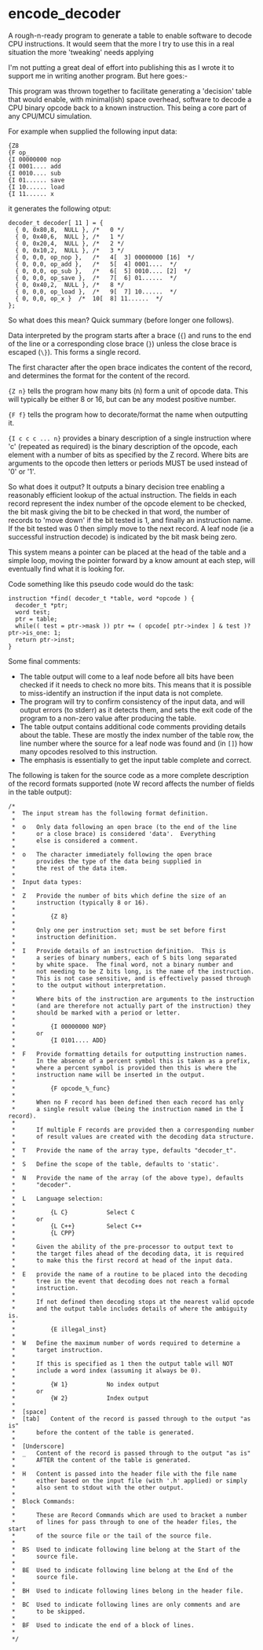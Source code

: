 # encode_decoder
A rough-n-ready program to generate a table to enable software to decode CPU instructions.  It would seem that the more I try to use this in a real situation the more 'tweaking' needs applying

I'm not putting a great deal of effort into publishing this as I wrote it to support me in writing another program.  But here goes:-

This program was thrown together to facilitate generating a 'decision' table that would enable, with minimal(ish) space overhead, software to decode a CPU binary opcode back to a known instruction.  This being a core part of any CPU/MCU simulation.

For example when supplied the following input data:
```
{Z8
{F op_
{I 00000000 nop
{I 0001.... add
{I 0010.... sub
{I 01...... save
{I 10...... load
{I 11...... x
```
it generates the following otput:
```
decoder_t decoder[ 11 ] = {
  { 0, 0x80,8,	NULL },	/*   0 */
  { 0, 0x40,6,	NULL },	/*   1 */
  { 0, 0x20,4,	NULL },	/*   2 */
  { 0, 0x10,2,	NULL },	/*   3 */
  { 0, 0,0,	op_nop },	/*   4[  3] 00000000 [16]  */
  { 0, 0,0,	op_add },	/*   5[  4] 0001....  */
  { 0, 0,0,	op_sub },	/*   6[  5] 0010.... [2]  */
  { 0, 0,0,	op_save },	/*   7[  6] 01......  */
  { 0, 0x40,2,	NULL },	/*   8 */
  { 0, 0,0,	op_load },	/*   9[  7] 10......  */
  { 0, 0,0,	op_x } 	/*  10[  8] 11......  */
};
```
So what does this mean? Quick summary (before longer one follows).

Data interpreted by the program starts after a brace (`{`) and runs to the end of the line or a corresponding close brace (`}`) unless the close brace is escaped (`\}`).  This forms a single record.

The first character after the open brace indicates the content of the record, and determines the format for the content of the record.

`{Z n}` tells the program how many bits (n) form a unit of opcode data.  This will typically be either 8 or 16, but can be any modest positive number.

`{F f}` tells the program how to decorate/format the name when outputting it.

`{I c c c ... n}` provides a binary description of a single instruction where 'c' (repeated as required) is the binary description of the opcode, each element with a number of bits as specified by the Z record.  Where bits are arguments to the opcode then letters or periods MUST be used instead of '0' or '1'.

So what does it output?  It outputs a binary decision tree enabling a reasonably efficient lookup of the actual instruction.  The fields in each record represent the index number of the opcode element to be checked, the bit mask giving the bit to be checked in that word, the number of records to 'move down' if the bit tested is 1, and finally an instruction name.  If the bit tested was 0 then simply move to the next record.  A leaf node (ie a successful instruction decode) is indicated by the bit mask being zero.

This system means a pointer can be placed at the head of the table and a simple loop, moving the pointer forward by a know amount at each step, will eventually find what it is looking for.

Code something like this pseudo code would do the task:
```
instruction *find( decoder_t *table, word *opcode ) {
  decoder_t *ptr;
  word test;
  ptr = table;
  while(( test = ptr->mask )) ptr += ( opcode[ ptr->index ] & test )? ptr->is_one: 1;
  return ptr->inst;
}
```
Some final comments:

* The table output will come to a leaf node before all bits have been checked if it needs to check no more bits.  This means that it is possible to miss-identify an instruction if the input data is not complete.
* The program will try to confirm consistency of the input data, and will output errors (to stderr) as it detects them, and sets the exit code of the program to a non-zero value after producing the table.
* The table output contains additional code comments providing details about the table.  These are mostly the index number of the table row, the line number where the source for a leaf node was found and (in `[]`) how many opcodes resolved to this instruction.
* The emphasis is essentially to get the input table complete and correct.


The following is taken for the source code as a more complete description of the record formats supported (note W record affects the number of fields in the table output):

```
/*
 *	The input stream has the following format definition.
 *
 *	o	Only data following an open brace (to the end of the line
 *		or a close brace) is considered 'data'.  Everything
 *		else is considered a comment.
 *
 *	o	The character immediately following the open brace
 *		provides the type of the data being supplied in
 *		the rest of the data item.
 *
 *	Input data types:
 *
 *	Z	Provide the number of bits which define the size of an
 *		instruction (typically 8 or 16).
 *
 * 			{Z 8}
 *
 * 		Only one per instruction set; must be set before first
 *		instruction definition.
 *
 *	I	Provide details of an instruction definition.  This is
 *		a series of binary numbers, each of S bits long separated
 *		by white space.  The final word, not a binary number and
 *		not needing to be Z bits long, is the name of the instruction.
 *		This is not case sensitive, and is effectively passed through
 *		to the output without interpretation.
 *
 * 		Where bits of the instruction are arguments to the instruction
 *		(and are therefore not actually part of the instruction) they
 *		should be marked with a period or letter.
 *
 *			{I 00000000 NOP}
 * 		or
 *			{I 0101.... ADD}
 *
 * 	F	Provide formatting details for outputting instruction names.
 *		In the absence of a percent symbol this is taken as a prefix,
 * 		where a percent symbol is provided then this is where the
 * 		instruction name will be inserted in the output.
 *
 * 			{F opcode_%_func}
 *
 * 		When no F record has been defined then each record has only
 *		a single result value (being the instruction named in the I record).
 *
 *		If multiple F records are provided then a corresponding number
 *		of result values are created with the decoding data structure.
 *
 * 	T	Provide the name of the array type, defaults "decoder_t".
 *
 *	S	Define the scope of the table, defaults to 'static'.
 *
 * 	N	Provide the name of the array (of the above type), defaults
 * 		"decoder".
 *
 * 	L	Language selection:
 *
 * 			{L C}			Select C
 * 		or
 * 			{L C++}			Select C++
 * 			{L CPP}
 *
 * 		Given the ability of the pre-processor to output text to
 *		the target files ahead of the decoding data, it is required
 *		to make this the first record at head of the input data.
 *
 * 	E	provide the name of a routine to be placed into the decoding
 * 		tree in the event that decoding does not reach a formal
 *		instruction.
 *
 *		If not defined then decoding stops at the nearest valid opcode
 *		and the output table includes details of where the ambiguity is.
 *
 * 			{E illegal_inst}
 *
 * 	W	Define the maximum number of words required to determine a
 * 		target instruction.
 *
 * 		If this is specified as 1 then the output table will NOT
 * 		include a word index (assuming it always be 0).
 *
 *			{W 1}			No index output
 * 		or
 * 			{W 2}			Index output
 *
 * 	[space]
 * 	[tab]	Content of the record is passed through to the output "as is"
 * 		before the content of the table is generated.
 *
 * 	[Underscore]
 *	_	Content of the record is passed through to the output "as is"
 * 		AFTER the content of the table is generated.
 *
 *	H	Content is passed into the header file with the file name
 *		either based on the input file (with '.h' applied) or simply
 *		also sent to stdout with the other output.
 *
 * 	Block Commands:
 *
 * 		These are Record Commands which are used to bracket a number
 * 		of lines for pass through to one of the header files, the start
 * 		of the source file or the tail of the source file.
 *
 * 	BS	Used to indicate following line belong at the Start of the
 *		source file.
 *
 * 	BE	Used to indicate following line belong at the End of the
 *		source file.
 *
 * 	BH	Used to indicate following lines belong in the header file.
 *
 * 	BC	Used to indicate following lines are only comments and are
 * 		to be skipped.
 *
 * 	BF	Used to indicate the end of a block of lines.
 * 
 */

```
